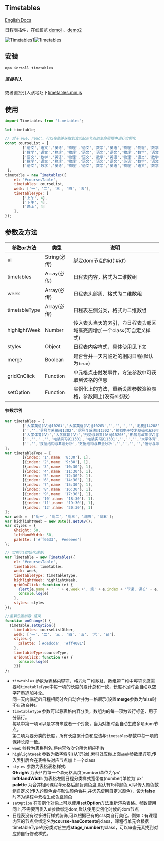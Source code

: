 
## Timetables
[English Docs](https://github.com/Hzy0913/Timetable/blob/master/README.en.md "English Docs")

日程表插件，在线预览 [demo1](http://preview.binlive.cn/Timetables/index.html "demo1") 、[demo2](http://preview.binlive.cn/Timetables/example.html "demo1")

![Timetables1](https://github.com/Hzy0913/hanlibrary/blob/master/Timetables1.png "Timetables1")![Timetables](https://github.com/Hzy0913/hanlibrary/blob/master/Timetables.png "Timetables")


## 安装

```
npm install timetables
```
##### 直接引入
或者直接引入该地址下[timetables.min.js](https://github.com/Hzy0913/Timetable/tree/master/exampel/Timetables.min.js "Timetables.min.js")
## 使用

```js
import Timetables from 'timetables';

let timetable;

// 对于 vue、react，可以在能够获取到真实dom节点的生命周期中进行实例化
const courseList = [
        ['语文','语文','英语','物理','语文','数学','英语','物理','物理','数学','英语','物理'],
        ['数学','语文','物理','物理','语文','语文','语文','物理','数学','语文','语文','体育'],
        ['语文','数学','英语','物理','语文','数学','英语','物理','语文','数学','英语','物理'],
        ['数学','语文','物理','物理','语文','语文','语文','英语','数学','语文','语文','体育'],
        ['语文','数学','英语','物理','语文','数学','英语','物理','语文','数学','英语','物理']
 ];
timetable = new Timetables({
    el: '#coursesTable',
    timetables: courseList,
    week: ['一', '二', '三', '四', '五'],
    timetableType: [
        ['上午', 4],
        ['下午', 4],
        ['晚上', 4]
    ],
});
```

## 参数及方法

| 参数or方法	  |  类型  | 说明   |
| ------------ | ------------ | ------------ |
| el  | String(必传)   | 绑定dom节点的id('#id')  |
| timetables  | Array(必传)   | 日程表内容，格式为二维数组  |
| week  | Array(必传)   | 日程表头部周，格式为二维数组  |
| timetableType  | Array(必传)   | 日程表左侧分类，格式为二维数组  |
| highlightWeek  | Number  | 传入表头当天的索引，为日程表头部区域高亮周增加一个class(可自定义样式)  |
| styles  | Object   | 日程表内容样式，具体使用见下文  |
| merge  | Boolean   | 是否合并一天内临近的相同日程(默认为`true`)  |
| gridOnClick  | Function   | 单元格点击触发事件，方法参数中可获取到该格的信息 |
| setOption  | Function   | 实例化上的方法，重新设置参数渲染表格，参数同上(没有el参数) |


#### 参数示例
```javascript
var timetables = [
        ['大学英语(Ⅳ)@10203','大学英语(Ⅳ)@10203','','','','','毛概@14208','毛概@14208','','','','选修'],
        ['','','信号与系统@11302','信号与系统@11302','模拟电子技术基础@16204','模拟电子技术基础@16204','','','','','',''],
        ['大学体育(Ⅳ)','大学体育(Ⅳ)','形势与政策(Ⅳ)@15208','形势与政策(Ⅳ)@15208','','','电路、信号与系统实验','电路、信号与系统实验','','','',''],
        ['','','','','电装实习@11301','电装实习@11301','','','','大学体育','大学体育',''],
        ['','','数据结构与算法分析','数据结构与算法分析','','','','','信号与系统','信号与系统','',''],
];
var timetableType = [
        [{index: '1',name: '8:30'}, 1],
        [{index: '2',name: '9:30'}, 1],
        [{index: '3',name: '10:30'}, 1],
        [{index: '4',name: '11:30'}, 1],
        [{index: '5',name: '12:30'}, 1],
        [{index: '6',name: '14:30'}, 1],
        [{index: '7',name: '15:30'}, 1],
        [{index: '8',name: '16:30'}, 1],
        [{index: '9',name: '17:30'}, 1],
        [{index: '10',name: '18:30'}, 1],
        [{index: '11',name: '19:30'}, 1],
        [{index: '12',name: '20:30'}, 1]
];
var week =  ['周一', '周二', '周三', '周四', '周五'];
var highlightWeek = new Date().getDay();
var styles = {
    Gheight: 50,
    leftHandWidth: 50,
    palette: ['#ff6633', '#eeeeee']
};

// 实例化(初始化课表)
var Timetable = new Timetables({
    el: '#coursesTable',
    timetables: timetables,
    week: week,
    timetableType: timetableType,
    highlightWeek: highlightWeek,
    gridOnClick: function (e) {
      alert(e.name + '  ' + e.week +', 第' + e.index + '节课, 课长' + e.length +'节')
      console.log(e)
    },
    styles: styles
});

//重新设置参数 渲染
function onChange() {
  Timetable.setOption({
    timetables: courseListOther,
    week: ['一', '二', '三', '四', '五', '六', '日'],
    styles:{
      palette: ['#dedcda', '#ff4081']
    },
    timetableType:courseType,
    gridOnClick: function (e) {
      console.log(e)
    }})
};
```
 - `timetables` 参数为表格内容项，格式为二维数组，数组第二维中每项长度需要和`timetableType`中每一项的长度的累计总和一致，长度不足时会自动以空字符串追加补全。<br/>同一天内临近的日程相同时会自动合并为一格展示(设置**merge**参数为false时不自动合并)。
 - `timetableType` 参数可以将表格内容分类，数组内的每一项为该行标签，用于分隔行。<br/>每项中第一项可以是字符串或者一个对象，当为对象时会自动生成多项dom节点。<br/>第二项为要分类的长度，所有长度累计总和应该与`timetables`参数中每一项的保持长度一致。
 - `week` 参数为表格列名,将内容依次分隔为相应列数
 - `highlightWeek` 参数为数字索引(从1开始),索引对应你上面`week`参数里的项,传入索引后会在表格头对应节点加上一个class
 - `styles` 参数为表格表格样式:<br/> **Gheight** 为表格内每一个单元格高度(number)单位为'px' <br/>  **leftHandWidth** 为表格左侧日程分类样式宽带度(number)单位为'px'<br/>**palette** 为合并相同课程单元格后颜色调色盘,默认有15种颜色,可以传入颜色数组自定义(传入的颜色会与默认颜色合并,并优先使用自定义颜色)，设为**false**时不为课程单元格生成色盘颜色
 - `setOption` 在实例化对象上可以使用**setOption**方法重新渲染表格。参数使用同上,不需要再传入el参数绑定dom,默认使用实例化时候的dom节点
 - 日程表没有过多进行样式装饰,可以根据已有的css类自行美化。例如：有课程内容的节点会绑定名为**course-hasContent**的class，课程行单元会根据timetableType的分类对应生成**stage_number**的class，可以审查元素找到对应的自行修改样式。
